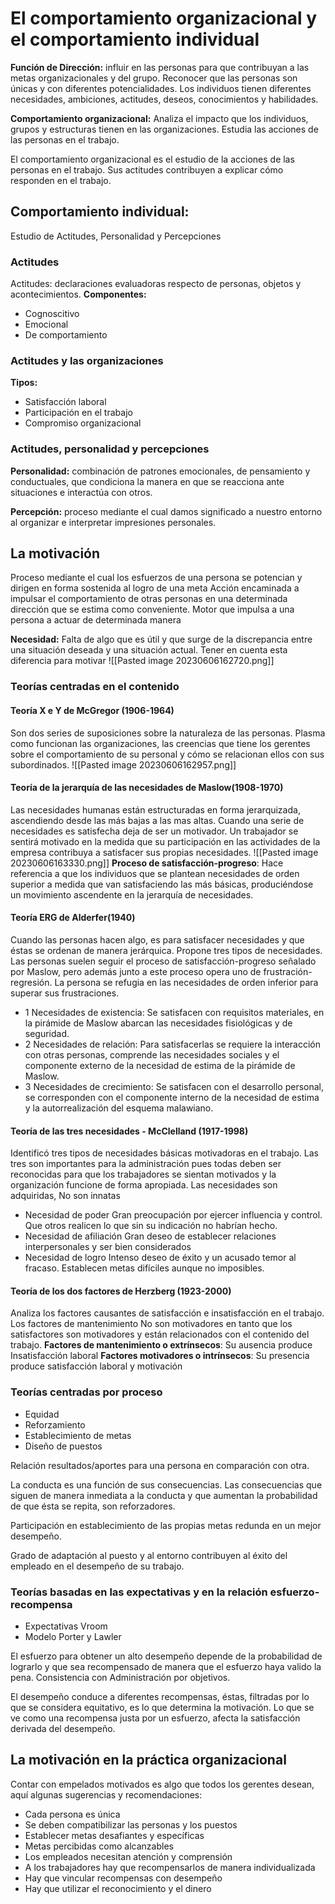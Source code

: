 # El comportamiento organizacional y el comportamiento individual
**Función de Dirección:** influir en las personas para que contribuyan a las metas organizacionales y del grupo. 
	Reconocer que las personas son únicas y con diferentes potencialidades. Los individuos tienen diferentes necesidades, ambiciones, actitudes, deseos, conocimientos y habilidades.

**Comportamiento organizacional:** Analiza el impacto que los individuos, grupos y estructuras tienen en las organizaciones. Estudia las acciones de las personas en el trabajo.

El comportamiento organizacional es el estudio de la acciones de las personas en el trabajo. Sus actitudes contribuyen a explicar cómo responden en el trabajo. 

## **Comportamiento individual:** 
Estudio de Actitudes, Personalidad y Percepciones
### Actitudes
Actitudes: declaraciones evaluadoras respecto de personas, objetos y acontecimientos.
**Componentes:**
- Cognoscitivo
- Emocional
- De comportamiento
### Actitudes y las organizaciones
**Tipos:**
- Satisfacción laboral
- Participación en el trabajo
- Compromiso organizacional

### Actitudes, personalidad y percepciones

**Personalidad:** combinación de patrones emocionales, de pensamiento y conductuales, que condiciona la manera en que se reacciona ante situaciones e interactúa con otros.

**Percepción:** proceso mediante el cual damos significado a nuestro entorno al organizar e interpretar impresiones personales.

## La motivación
Proceso mediante el cual los esfuerzos de una persona se potencian y dirigen en forma sostenida al logro de una meta
Acción encaminada a impulsar el comportamiento de otras personas  en una determinada dirección que se estima como conveniente. 
Motor que impulsa a una persona a actuar de determinada manera

**Necesidad:** Falta de algo que es útil y que surge de la discrepancia entre una situación deseada y una situación actual.
Tener en cuenta esta diferencia para motivar
![[Pasted image 20230606162720.png]]

### Teorías centradas en el contenido
#### Teoría X e Y de McGregor (1906-1964)
Son dos series de suposiciones sobre la naturaleza de las personas.  Plasma como funcionan las organizaciones, las creencias que tiene los gerentes sobre el comportamiento de su personal y cómo se relacionan ellos con sus subordinados.
![[Pasted image 20230606162957.png]]
#### Teoría de la jerarquía de las necesidades de Maslow(1908-1970)
Las necesidades humanas están estructuradas en forma jerarquizada, ascendiendo desde las más bajas a las mas altas. Cuando una serie de necesidades es satisfecha deja de ser un motivador. Un trabajador se sentirá motivado en la medida que su participación en las actividades de la empresa contribuya a satisfacer sus propias necesidades.
![[Pasted image 20230606163330.png]]
**Proceso de satisfacción-progreso**:
Hace referencia a que los individuos que se plantean necesidades de orden superior a medida que van satisfaciendo las más básicas, produciéndose un movimiento ascendente en la jerarquía de necesidades.

#### Teoría ERG de Alderfer(1940)
Cuando las personas hacen algo, es para satisfacer necesidades y que éstas se ordenan de manera jerárquica. Propone tres tipos de necesidades. Las personas suelen seguir el proceso de satisfacción-progreso señalado por Maslow, pero además junto a este proceso opera uno de frustración-regresión. La persona se refugia en las necesidades de orden inferior para superar sus frustraciones.

- 1 Necesidades de existencia: Se satisfacen con requisitos materiales, en la pirámide de Maslow abarcan las necesidades fisiológicas y de seguridad.
- 2 Necesidades de relación: Para satisfacerlas se requiere la interacción con otras personas, comprende las necesidades sociales y el componente externo de la necesidad de estima de la pirámide de Maslow.
- 3 Necesidades de crecimiento: Se satisfacen con el desarrollo personal, se corresponden con el componente interno de la necesidad de estima y la autorrealización del esquema malawiano.

#### Teoría de las tres necesidades - McClelland (1917-1998)
Identificó tres tipos de necesidades básicas motivadoras en el trabajo. Las tres son importantes para la administración pues todas deben ser reconocidas para que los trabajadores se sientan motivados y la organización funcione de forma apropiada.
Las necesidades son adquiridas, No son innatas

- Necesidad de poder
	Gran preocupación por ejercer influencia y control. Que otros realicen lo que sin su indicación no habrían hecho.
- Necesidad de afiliación
	Gran deseo de establecer relaciones interpersonales y ser bien considerados
- Necesidad de logro
	Intenso deseo de éxito y un acusado temor al fracaso. Establecen metas difíciles aunque no imposibles.

#### Teoría de los dos factores de Herzberg (1923-2000)
Analiza los factores causantes de satisfacción e insatisfacción en el trabajo. Los factores de mantenimiento No son motivadores en tanto que los satisfactores son motivadores y están relacionados con el contenido del trabajo.
**Factores de mantenimiento o extrínsecos**: Su ausencia produce Insatisfacción laboral
**Factores motivadores o intrínsecos**: Su presencia produce satisfacción laboral y motivación

### Teorías centradas por proceso
- Equidad
- Reforzamiento
- Establecimiento de metas
- Diseño de puestos

Relación resultados/aportes para una persona en comparación con otra.

La conducta es una función de sus consecuencias. Las consecuencias que siguen de manera inmediata a la conducta y que aumentan la probabilidad de que ésta se repita, son reforzadores.

Participación en establecimiento de las propias metas redunda en un mejor desempeño.

Grado de adaptación al puesto y al entorno contribuyen al éxito del empleado en el desempeño de su trabajo.


### Teorías basadas en las expectativas y en la relación esfuerzo-recompensa
- Expectativas Vroom
- Modelo Porter y Lawler

El esfuerzo para obtener un alto desempeño depende de la probabilidad de lograrlo y que sea recompensado de manera que el esfuerzo haya valido la pena. Consistencia con Administración por objetivos.

El desempeño conduce a diferentes recompensas, éstas, filtradas por lo que se considera equitativo, es lo que determina la motivación. Lo que se ve como una recompensa justa por un esfuerzo, afecta la satisfacción derivada del desempeño.

## La motivación en la práctica organizacional
Contar con empelados motivados es algo que todos los gerentes desean, aquí algunas sugerencias y recomendaciones:
- Cada persona es única
- Se deben compatibilizar las personas y los puestos
- Establecer metas desafiantes y específicas
- Metas percibidas como alcanzables
- Los empleados necesitan atención y comprensión
- A los trabajadores hay que recompensarlos de manera individualizada
- Hay que vincular recompensas con desempeño
- Hay que utilizar el reconocimiento y el dinero